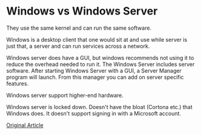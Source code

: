 # Windows vs Windows Server

They use the same kernel and can run the same software.

Windows is a desktop client that one would sit at and use while server is just that, a server and can run services across a network.

Windows server does have a GUI, but windows recommends not using it to reduce the overhead needed to run it. The Windows Server includes server software. After starting Windows Server with a GUI, a Server Manager program will launch.  From this manager you can add on server specific features.

Windows server support higher-end hardware.

Windows server is locked down.  Doesn't have the bloat (Cortona etc.) that Windows does. It doesn't support signing in with a Microsoft account.

[Original Article](https://www.howtogeek.com/404763/whats-the-difference-between-windows-and-windows-server/)